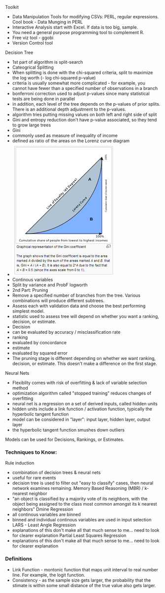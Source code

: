 Toolkit
- Data Manipulation Tools for modifying CSVs: PERL, regular expressions.  Cool book - Data Munging in PERL
- Interactive Analysis start with Excel.  If data is too big, sample.
- You need a general purpose programming tool to complement R.  
- Free viz tool - ggobi
- Version Control tool

Decision Tree
- 1st part of algorithm is split-search
 - Cateogrical Splitting
  - When splitting is done with the chi-squared criteria, split to maximize the log worth (- log chi-squared p-value)
   - criteria is usually somewhat more complicated - for example, you cannot have fewer than a specified number of observations in a branch
   - bonferroni correction used to adjust p-values since many statistical tests are being done in parallel
   - in addition, each level of the tree depends on the p-values of prior splits.  There is an additional depth adjustment to the p-values. 
  - algorithm tries putting missing values on both left and right side of split
  - Gini and entropy reduction don't have p-value associated, so they tend to grow large trees
  - Gini
   - commonly used as measure of inequality of income
   - defined as ratio of the areas on the Lorenz curve diagram
   - ![img](screenshots/gini.PNG)
 - Continous variables 
  - Split by variance and ProbF logworth
- 2nd Part: Pruning
 - Remove a specified number of branches from the tree.  Various combinations will produce different subtrees.  
 - Assess each with validation data and choose the best performing simplest model.
 - statistic used to assess tree will depend on whether you want a ranking, decision, or estimate.
  - Decision
   - can be evaluated by accuracy / misclassification rate
  - ranking
   - evaluated by concordance
  - estimate
   - evaluated by squared error
  - The pruning stage is different depending on whether we want ranking, decision, or estimate.  This doesn't make a difference on the first stage.

Neural Nets
- Flexiblity comes with risk of overfitting & lack of variable selection method
- optimization algorithm called "stopped training" reduces changes of overfitting
- neural net is a regression on a set of derived inputs, called hidden units
- hidden units include a link function / activation function, typically the hyperbolic tangent function
- model can be considered in "layer": input layer, hidden layer, output layer
- the hyperbolic tangent function smushes down outliers

Models can be used for Decisions, Rankings, or Estimates.

### Techniques to Know:
Rule induction
- combination of decision trees & neural nets
- useful for rare events
- decision tree is used to filter out "easy to classify" cases, then neural network examines remaining.
Memory Based Reasoning (MBR) / k-nearest neighbor
- "an object is classified by a majority vote of its neighbors, with the object being assigned to the class most common amongst its k nearest neighbors"
Dmine Regression
- all continous variables are binned
- binned and individual continous variables are used in input selection
LARS - Least Angle Regression
- explanations of this don't make all that much sense to me... need to look for clearer explanation
Partial Least Squares Regression
- explanations of this don't make all that much sense to me... need to look for clearer explanation

### Definitions
- Link Function - montonic function that maps unit interval to real number line.  For example, the logit function.
- Consistency - as the sample size gets larger, the probability that the stimate is within some small distance of the true value also gets larger.
